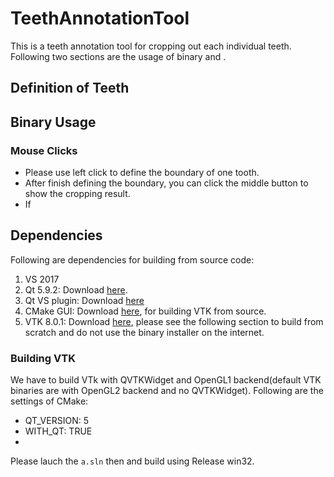 # TeethAnnotationTool
This is a teeth annotation tool for cropping out each individual teeth. Following two sections are the usage of binary and .

## Definition of Teeth

## Binary Usage
### Mouse Clicks
- Please use left click to define the boundary of one tooth.
- After finish defining the boundary, you can click the middle button to show the cropping result.
- If 


## Dependencies
Following are dependencies for building from source code:

1. VS 2017
2. Qt 5.9.2: Download [here](http://download.qt.io/official_releases/online_installers/qt-unified-windows-x86-online.exe).
3. Qt VS plugin: Download [here]()
4. CMake GUI: Download [here](https://cmake.org/files/v3.10/cmake-3.10.1-win64-x64.msi), for building VTK from source.
5. VTK 8.0.1: Download [here](), please see the following section to build from scratch and do not use the binary installer on the internet.

### Building VTK
We have to build VTk with QVTKWidget and OpenGL1 backend(default VTK binaries are with OpenGL2 backend and no QVTKWidget). Following are the settings of CMake:
- QT_VERSION: 5
- WITH_QT: TRUE
- 

Please lauch the `a.sln` then and build using Release win32.

